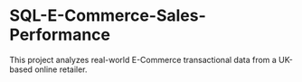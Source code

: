 # SQL-E-Commerce-Sales-Performance
This project analyzes real-world E-Commerce transactional data from a UK-based online retailer.
